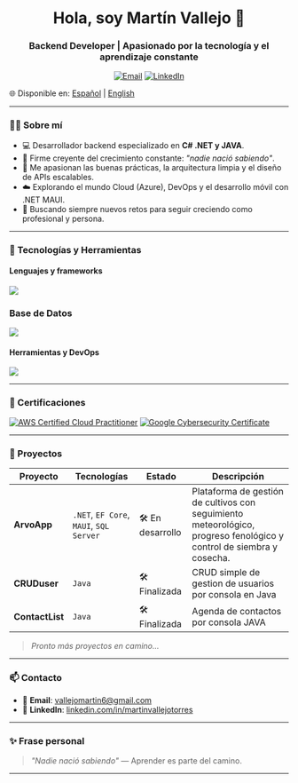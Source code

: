 

<h1 align="center">Hola, soy Martín Vallejo 👋</h1>
<h3 align="center">Backend Developer | Apasionado por la tecnología y el aprendizaje constante</h3>

<p align="center">
  <a href="mailto:vallejomartin6l@gmail.com"><img alt="Email" src="https://img.shields.io/badge/Email-d14836?logo=gmail&style=for-the-badge&logoColor=white"></a>
  <a href="https://www.linkedin.com/in/martinvallejotorres"><img alt="LinkedIn" src="https://img.shields.io/badge/LinkedIn-blue?logo=linkedin&style=for-the-badge&logoColor=white"></a>
</p>

🌐 Disponible en: [Español](README.es.md) | [English](README.md)

---

### 👨‍💻 Sobre mí

- 💻 Desarrollador backend especializado en **C# .NET y JAVA**.
- 🧠 Firme creyente del crecimiento constante: _"nadie nació sabiendo"_.
- 🧰 Me apasionan las buenas prácticas, la arquitectura limpia y el diseño de APIs escalables.
- ☁️ Explorando el mundo Cloud (Azure), DevOps y el desarrollo móvil con .NET MAUI.
- 🎯 Buscando siempre nuevos retos para seguir creciendo como profesional y persona.

---

### 🧰 Tecnologías y Herramientas

#### Lenguajes y frameworks
![](https://skillicons.dev/icons?i=cs,c,java,js,html,css,dotnet&perline=3)

### Base de Datos
![](https://skillicons.dev/icons?i=postgres,mysql)

#### Herramientas y DevOps

![](https://skillicons.dev/icons?i=aws,azure,docker,git,github,notion,postman,visualstudio&perline=4)

---

### 📜 Certificaciones

[![AWS Certified Cloud Practitioner](https://images.credly.com/size/110x110/images/00634f82-b07f-4bbd-a6bb-53de397fc3a6/image.png)](https://www.credly.com/badges/49a20772-7563-4bc5-bf87-3d33d602c6b9)
[![Google Cybersecurity Certificate](https://upload.wikimedia.org/wikipedia/commons/thumb/2/2f/Google_2015_logo.svg/110px-Google_2015_logo.svg.png)](https://coursera.org/verify/professional-cert/D4OJ7NBCTL63)

---

### 🚀 Proyectos

| Proyecto | Tecnologías | Estado | Descripción |
|----------|-------------|--------|-------------|
| **ArvoApp** | `.NET`, `EF Core`, `MAUI`, `SQL Server` | 🛠️ En desarrollo | Plataforma de gestión de cultivos con seguimiento meteorológico, progreso fenológico y control de siembra y cosecha. |
| **CRUDuser** | `Java` | 🛠️ Finalizada | CRUD simple de gestion de usuarios por consola en Java |
| **ContactList** | `Java` | 🛠️ Finalizada | Agenda de contactos por consola JAVA |

> *Pronto más proyectos en camino...*

---

### 📫 Contacto

- 📧 **Email**: [vallejomartin6@gmail.com](mailto:vallejomartin6@gmail.com)  
- 💼 **LinkedIn**: [linkedin.com/in/martinvallejotorres](https://www.linkedin.com/in/martinvallejotorres)

---

### ✨ Frase personal

> _"Nadie nació sabiendo"_ — Aprender es parte del camino.

---
